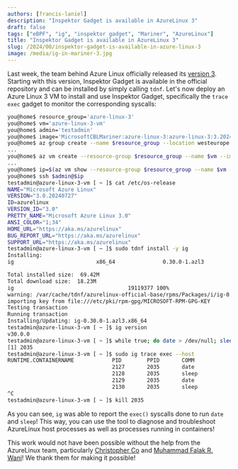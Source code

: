 ```yaml
---
authors: [francis-laniel]
description: "Inspektor Gadget is available in AzureLinux 3"
draft: false
tags: ["eBPF", "ig", "inspektor gadget", "Mariner", "AzureLinux"]
title: "Inspektor Gadget is available in AzureLinux 3"
slug: /2024/08/inspektor-gadget-is-available-in-azure-linux-3
image: /media/ig-in-mariner-3.jpg
---
```


Last week, the team behind Azure Linux officially released its [version 3](https://github.com/microsoft/azurelinux/releases/tag/3.0.20240727-3.0).
Starting with this version, Inspektor Gadget is available in the official repository and can be installed by simply calling `tdnf`.
Let's now deploy an Azure Linux 3 VM to install and use Inspektor Gadget, specifically the `trace exec` gadget to monitor the corresponding syscalls:

```bash
you@home$ resource_group='azure-linux-3'
you@home$ vm='azure-linux-3-vm'
you@home$ admin='testadmin'
you@home$ image='MicrosoftCBLMariner:azure-linux-3:azure-linux-3:3.20240727.01'
you@home$ az group create --name $resource_group --location westeurope
...
you@home$ az vm create --resource-group $resource_group --name $vm --image $image --admin-username ${admin} --generate-ssh-keys --security-type Standard
...
you@home$ ip=$(az vm show --resource-group $resource_group --name $vm -d --query '[privateIps]' --output tsv)
you@home$ ssh $admin@$ip
testadmin@azure-linux-3-vm [ ~ ]$ cat /etc/os-release
NAME="Microsoft Azure Linux"
VERSION="3.0.20240727"
ID=azurelinux
VERSION_ID="3.0"
PRETTY_NAME="Microsoft Azure Linux 3.0"
ANSI_COLOR="1;34"
HOME_URL="https://aka.ms/azurelinux"
BUG_REPORT_URL="https://aka.ms/azurelinux"
SUPPORT_URL="https://aka.ms/azurelinux"
testadmin@azure-linux-3-vm [ ~ ]$ sudo tdnf install -y ig
Installing:
ig                          x86_64               0.30.0-1.azl3               azurelinux-official-base  69.42M              18.23M

Total installed size:  69.42M
Total download size:  18.23M
ig                                    19119377 100%
warning: /var/cache/tdnf/azurelinux-official-base/rpms/Packages/i/ig-0.30.0-1.azl3.x86_64.rpm: Header V4 RSA/SHA256 Signature, key ID 3135ce90: NOKEY
importing key from file:///etc/pki/rpm-gpg/MICROSOFT-RPM-GPG-KEY
Testing transaction
Running transaction
Installing/Updating: ig-0.30.0-1.azl3.x86_64
testadmin@azure-linux-3-vm [ ~ ]$ ig version
v30.0.0
testadmin@azure-linux-3-vm [ ~ ]$ while true; do date > /dev/null; sleep 1; done &
[1] 2035
testadmin@azure-linux-3-vm [ ~ ]$ sudo ig trace exec --host
RUNTIME.CONTAINERNAME            PID        PPID       COMM              PCOMM             RET ARGS
                                 2127       2035       date              bash              0   /usr/bin/date
                                 2128       2035       sleep             bash              0   /usr/bin/sleep 1
                                 2129       2035       date              bash              0   /usr/bin/date
                                 2130       2035       sleep             bash              0   /usr/bin/sleep 1
^C
testadmin@azure-linux-3-vm [ ~ ]$ kill 2035
```

As you can see, `ig` was able to report the `exec()` syscalls done to run `date` and `sleep`!
This way, you can use the tool to diagnose and troubleshoot AzureLinux host processes as well as processes running in containers!

This work would not have been possible without the help from the AzureLinux team, particularly [Christopher Co](https://github.com/christopherco) and [Muhammad Falak R. Wani](https://github.com/mfrw)!
We thank them for making it possible!

